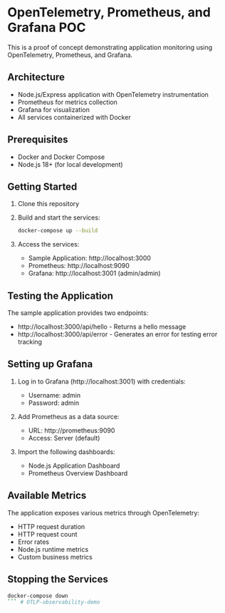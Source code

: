 # OpenTelemetry, Prometheus, and Grafana POC

This is a proof of concept demonstrating application monitoring using OpenTelemetry, Prometheus, and Grafana.

## Architecture

- Node.js/Express application with OpenTelemetry instrumentation
- Prometheus for metrics collection
- Grafana for visualization
- All services containerized with Docker

## Prerequisites

- Docker and Docker Compose
- Node.js 18+ (for local development)

## Getting Started

1. Clone this repository
2. Build and start the services:
   ```bash
   docker-compose up --build
   ```

3. Access the services:
   - Sample Application: http://localhost:3000
   - Prometheus: http://localhost:9090
   - Grafana: http://localhost:3001 (admin/admin)

## Testing the Application

The sample application provides two endpoints:
- http://localhost:3000/api/hello - Returns a hello message
- http://localhost:3000/api/error - Generates an error for testing error tracking

## Setting up Grafana

1. Log in to Grafana (http://localhost:3001) with credentials:
   - Username: admin
   - Password: admin

2. Add Prometheus as a data source:
   - URL: http://prometheus:9090
   - Access: Server (default)

3. Import the following dashboards:
   - Node.js Application Dashboard
   - Prometheus Overview Dashboard

## Available Metrics

The application exposes various metrics through OpenTelemetry:
- HTTP request duration
- HTTP request count
- Error rates
- Node.js runtime metrics
- Custom business metrics

## Stopping the Services

```bash
docker-compose down
``` #   O T L P - o b s e r v a b i l i t y - d e m o  
 
